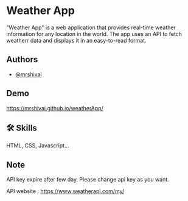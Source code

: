 
# Weather App

"Weather App" is a web application that provides real-time weather information for any location in the world. The app uses an API to fetch weatherr data and displays it in an easy-to-read format. 
## Authors

- [@mrshivai](https://www.github.com/mrshivai)


## Demo

https://mrshivai.github.io/weatherApp/


## 🛠 Skills
HTML, CSS, Javascript...
## Note
API key expire after few day. Please change api key as you want.

API website : https://www.weatherapi.com/my/

